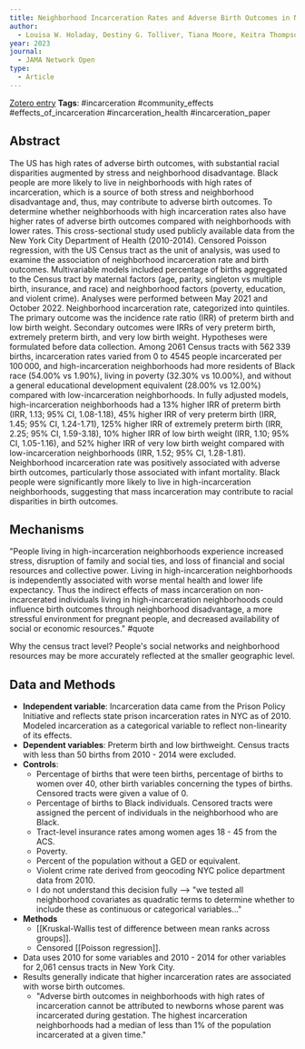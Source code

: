 ```yaml
---
title: Neighborhood Incarceration Rates and Adverse Birth Outcomes in New York City, 2010-2014
author:
  - Louisa W. Holaday, Destiny G. Tolliver, Tiana Moore, Keitra Thompson, Emily A. Wang
year: 2023
journal:
  - JAMA Network Open
type:
  - Article
---
```

[Zotero entry](zotero://select/items/@holadayNeighborhoodIncarcerationRates2023)
**Tags**: #incarceration #community_effects #effects_of_incarceration #incarceration_health #incarceration_paper 
## Abstract

The US has high rates of adverse birth outcomes, with substantial racial disparities augmented by stress and neighborhood disadvantage. Black people are more likely to live in neighborhoods with high rates of incarceration, which is a source of both stress and neighborhood disadvantage and, thus, may contribute to adverse birth outcomes. To determine whether neighborhoods with high incarceration rates also have higher rates of adverse birth outcomes compared with neighborhoods with lower rates. This cross-sectional study used publicly available data from the New York City Department of Health (2010-2014). Censored Poisson regression, with the US Census tract as the unit of analysis, was used to examine the association of neighborhood incarceration rate and birth outcomes. Multivariable models included percentage of births aggregated to the Census tract by maternal factors (age, parity, singleton vs multiple birth, insurance, and race) and neighborhood factors (poverty, education, and violent crime). Analyses were performed between May 2021 and October 2022. Neighborhood incarceration rate, categorized into quintiles. The primary outcome was the incidence rate ratio (IRR) of preterm birth and low birth weight. Secondary outcomes were IRRs of very preterm birth, extremely preterm birth, and very low birth weight. Hypotheses were formulated before data collection. Among 2061 Census tracts with 562 339 births, incarceration rates varied from 0 to 4545 people incarcerated per 100 000, and high-incarceration neighborhoods had more residents of Black race (54.00% vs 1.90%), living in poverty (32.30% vs 10.00%), and without a general educational development equivalent (28.00% vs 12.00%) compared with low-incarceration neighborhoods. In fully adjusted models, high-incarceration neighborhoods had a 13% higher IRR of preterm birth (IRR, 1.13; 95% CI, 1.08-1.18), 45% higher IRR of very preterm birth (IRR, 1.45; 95% CI, 1.24-1.71), 125% higher IRR of extremely preterm birth (IRR, 2.25; 95% CI, 1.59-3.18), 10% higher IRR of low birth weight (IRR, 1.10; 95% CI, 1.05-1.16), and 52% higher IRR of very low birth weight compared with low-incarceration neighborhoods (IRR, 1.52; 95% CI, 1.28-1.81). Neighborhood incarceration rate was positively associated with adverse birth outcomes, particularly those associated with infant mortality. Black people were significantly more likely to live in high-incarceration neighborhoods, suggesting that mass incarceration may contribute to racial disparities in birth outcomes.

## Mechanisms

"People living in high-incarceration neighborhoods experience increased stress, disruption of family and social ties, and loss of financial and social resources and collective power. Living in high-incarceration neighborhoods is independently associated with worse mental health and lower life expectancy. Thus the indirect effects of mass incarceration on non-incarcerated individuals living in high-incarceration neighborhoods could influence birth outcomes through neighborhood disadvantage, a more stressful environment for pregnant people, and decreased availability of social or economic resources." #quote 

Why the census tract level? People's social networks and neighborhood resources may be more accurately reflected at the smaller geographic level.

## Data and Methods

* **Independent variable**: Incarceration data came from the Prison Policy Initiative and reflects state prison incarceration rates in NYC as of 2010. Modeled incarceration as a categorical variable to reflect non-linearity of its effects.
* **Dependent variables**: Preterm birth and low birthweight. Census tracts with less than 50 births from 2010 - 2014 were excluded.
* **Controls**:
	* Percentage of births that were teen births, percentage of births to women over 40, other birth variables concerning the types of births. Censored tracts were given a value of 0.
	* Percentage of births to Black individuals. Censored tracts were assigned the percent of individuals in the neighborhood who are Black.
	* Tract-level insurance rates among women ages 18 - 45 from the ACS.
	* Poverty.
	* Percent of the population without a GED or equivalent.
	* Violent crime rate derived from geocoding NYC police department data from 2010.
	* I do not understand this decision fully --> "we tested all neighborhood covariates as quadratic terms to determine whether to include these as continuous or categorical variables..."
* **Methods**
	* [[Kruskal-Wallis test of difference between mean ranks across groups]].
	* Censored [[Poisson regression]].
* Data uses 2010 for some variables and 2010 - 2014 for other variables for 2,061 census tracts in New York City.
* Results generally indicate that higher incarceration rates are associated with worse birth outcomes.
	* "Adverse birth outcomes in neighborhoods with high rates of incarceration cannot be attributed to newborns whose parent was incarcerated during gestation. The highest incarceration neighborhoods had a median of less than 1% of the population incarcerated at a given time."
